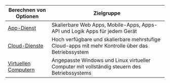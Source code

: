 
| Berechnen von Optionen             | Zielgruppe   |
| --------------------------- | --------   |
| [App-Dienst][lnk_app]      | Skalierbare Web Apps, Mobile-Apps, Apps-API und Logik Apps für jedem Gerät |
| [Cloud-Dienste][lnk_cloud] | Hoch verfügbare und skalierbare mehrstufige Cloud-apps mit mehr Kontrolle über das Betriebssystem |
| [Virtuellen Computern][lnk_vm]  | Angepasste Windows und Linux virtueller Computer mit vollständig steuern des Betriebssystems |

[lnk_app]: ../articles/app-service-web/app-service-web-overview.md
[lnk_vm]: ../articles/virtual-machines/virtual-machines-windows-about.md
[lnk_cloud]: ../articles/cloud-services/cloud-services-choose-me.md